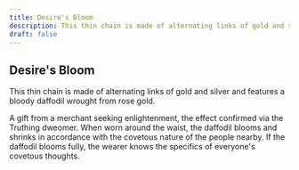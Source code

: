 ```yaml
---
title: Desire's Bloom
description: This thin chain is made of alternating links of gold and silver and features a bloody daffodil wrought from rose gold....
draft: false
---
```


## Desire's Bloom

This thin chain is made of alternating links of gold and silver and features a bloody daffodil wrought from rose gold.

A gift from a merchant seeking enlightenment, the effect confirmed via the Truthing dweomer. When worn around the waist, the daffodil blooms and shrinks in accordance with the covetous nature of the people nearby. If the daffodil blooms fully, the wearer knows the specifics of everyone's covetous thoughts.
